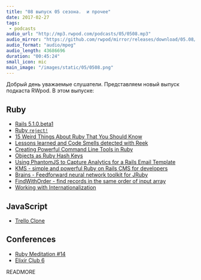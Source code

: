 ```yaml
---
title: "08 выпуск 05 сезона.  и прочее"
date: 2017-02-27
tags:
 - podcasts
audio_url: "http://mp3.rwpod.com/podcasts/05/0508.mp3"
audio_mirror: "https://github.com/rwpod/mirror/releases/download/05.08/0508.mp3"
audio_format: "audio/mpeg"
audio_length: 43686696
duration: "00:45:24"
small_icon: mic
main_image: "/images/static/05/0508.png"
---
```


Добрый день уважаемые слушатели. Представляем новый выпуск подкаста RWpod. В этом выпуске:

## Ruby

 - [Rails 5.1.0.beta1](http://weblog.rubyonrails.org/2017/2/23/Rails-5-1-beta1/)
 - [Ruby `reject!`](http://accidentallyquadratic.tumblr.com/post/157496054437/ruby-reject)
 - [15 Weird Things About Ruby That You Should Know](http://www.blackbytes.info/2017/02/weird-ruby/)
 - [Lessons learned and Code Smells detected with Reek](https://review.ebertapp.io/lessons-learned-and-code-smells-detected-with-reek-ca9374a3eece)
 - [Creating Powerful Command Line Tools in Ruby](https://blog.codeship.com/creating-powerful-command-line-tools-in-ruby/)
 - [Objects as Ruby Hash Keys](http://blog.honeybadger.io/objects-as-ruby-hash-keys/)
 - [Using PhantomJS to Capture Analytics for a Rails Email Template](http://brandonhilkert.com/blog/using-phantomjs-to-capture-analytics-for-a-rails-email-template/)
 - [KMS - simple and powerful Ruby on Rails CMS for developers](http://getkms.com/)
 - [Brains - Feedforward neural network toolkit for JRuby](https://github.com/jedld/brains-jruby)
 - [FindWithOrder - find records in the same order of input array](https://github.com/khiav223577/find_with_order)
 - [Working with Internationalization](https://www.driftingruby.com/episodes/working-with-internationalization)

## JavaScript

 - [Trello Clone](https://github.com/madmous/trello-clone)

## Conferences

 - [Ruby Meditation #14](https://www.facebook.com/events/1647370468613245/)
 - [Elixir Club 6](https://www.facebook.com/events/1857342297842402/)

READMORE

